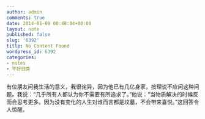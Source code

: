 ```yaml
---
author: admin
comments: true
date: 2014-01-09 00:48:04+00:00
layout: note
published: false
slug: '6392'
title: No Content Found
wordpress_id: 6392
categories:
- notes
- 不好归类
---
```


有位朋友问我生活的意义，我很诧异，因为他已有几亿身家，按理说不应问这种问题。我说：“几乎所有人都认为你不需要有所追求了。”他说：“当物质解决的时候反而会思考更多。因为没有变化的人生对谁而言都是坟墓，不会带来喜悦。”这回答令人惊醒。
